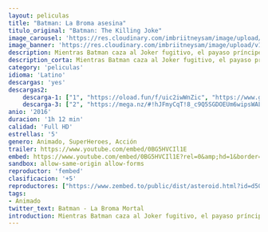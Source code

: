 ```yaml
---
layout: peliculas
title: "Batman: La Broma asesina"
titulo_original: "Batman: The Killing Joke"
image_carousel: 'https://res.cloudinary.com/imbriitneysam/image/upload/v1544406354/broma-poster-min.jpg'
image_banner: 'https://res.cloudinary.com/imbriitneysam/image/upload/v1544406355/broma-banner-min.jpg'
description: Mientras Batman caza al Joker fugitivo, el payaso príncipe del crimen ataca a la familia Gordon para demostrar un punto diabólico que refleja su propia caída en la locura. Basado en la novela gráfica de Alan Moore y Brian Bolland.
description_corta: Mientras Batman caza al Joker fugitivo, el payaso príncipe del crimen ataca a la familia Gordon para demostrar un punto diabólico que refleja su propia caída en la locura. Basado en la novela gráfica de Alan Moore y Brian Bolland.
category: 'peliculas'
idioma: 'Latino'
descargas: 'yes'
descargas2:
    descarga-1: ["1", "https://oload.fun/f/uic2iwWnZic", "https://www.google.com/s2/favicons?domain=openload.co","OpenLoad","https://res.cloudinary.com/imbriitneysam/image/upload/v1541473684/mexico.png", "Latino", "Full HD"]
    descarga-3: ["2", "https://mega.nz/#!hJFmyCqT!8_c9Q5SGDOEUm6wipsWALgBLO85lE88srR20P1_FqbM", "https://www.google.com/s2/favicons?domain=mega.nz","Mega","https://res.cloudinary.com/imbriitneysam/image/upload/v1541473684/mexico.png", "Latino", "Full HD"]
anio: '2016'
duracion: '1h 12 min'
calidad: 'Full HD'
estrellas: '5'
genero: Animado, SuperHeroes, Acción
trailer: https://www.youtube.com/embed/0BG5HVCIl1E
embed: https://www.youtube.com/embed/0BG5HVCIl1E?rel=0&amp;hd=1&border=0&wmode=opaque&enablejsapi=1&modestbranding=1&controls=1&showinfo=1
sandbox: allow-same-origin allow-forms
reproductor: 'fembed'
clasificacion: '+5'
reproductores: ["https://www.zembed.to/public/dist/asteroid.html?id=d50b0fa5dc1ec1e92c95e2609d78654c&title=Batman:%20The%20Killing%20Joke"]
tags:
- Animado
twitter_text: Batman - La Broma Mortal
introduction: Mientras Batman caza al Joker fugitivo, el payaso príncipe del crimen ataca a la familia Gordon para demostrar un punto diabólico que refleja su propia caída en la locura. Basado en la novela gráfica de Alan Moore y Brian Bolland.
---
```












